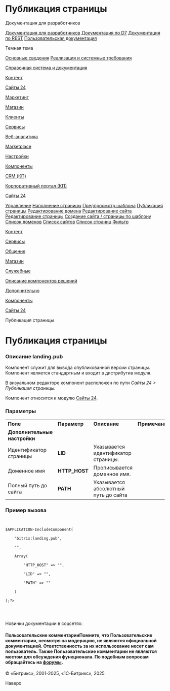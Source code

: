 # Публикация страницы

Документация для разработчиков

[Документация для разработчиков](https://dev.1c-bitrix.ru/api_help/)
[Документация по D7](https://dev.1c-bitrix.ru/api_d7/)
[Документация по REST](https://dev.1c-bitrix.ru/rest_help/)
[Пользовательская документация](https://dev.1c-bitrix.ru/user_help/)

Темная тема

[Основные сведения](/user_help/index.php)
[Реализация и системные требования](/user_help/reqintro.php)

[Справочная система и документация](/user_help/help/index.php)

[Контент](/user_help/content/index.php)

[Сайты 24](/user_help/sites24/index.php)

[Маркетинг](/user_help/marketing/index.php)

[Магазин](/user_help/store/index.php)

[Клиенты](/user_help/clients/index.php)

[Сервисы](/user_help/service/index.php)

[Веб-аналитика](/user_help/statistic/index.php)

[Marketplace](/user_help/marketplace/index.php)

[Настройки](/user_help/settings/index.php)

[Компоненты](/user_help/components/index.php)

[CRM (КП)](/user_help/components/crm/index.php)

[Корпоративный портал (КП)](/user_help/components/intranet/index.php)

[Сайты 24](/user_help/components/landing/index.php)

[Управление](/user_help/components/landing/landing_start.php)
[Наполнение страницы](/user_help/components/landing/landing_landing_view.php)
[Предпросмотр шаблона](/user_help/components/landing/landing_demo_preview.php)
[Публикация страницы](/user_help/components/landing/landing_pub.php)
[Редактирование домена](/user_help/components/landing/landing_domain_edit.php)
[Редактирование сайта](/user_help/components/landing/landing_site_edit.php)
[Редактирование страницы](/user_help/components/landing/landing_landing_edit.php)
[Создание сайта / страницы по шаблону](/user_help/components/landing/landing_demo.php)
[Список доменов](/user_help/components/landing/landing_domains.php)
[Список сайтов](/user_help/components/landing/landing_sites.php)
[Список страниц](/user_help/components/landing/landing_landings.php)
[Фильтр](/user_help/components/landing/landing_filter.php)

[Контент](/user_help/components/content/index.php)

[Сервисы](/user_help/components/services/index.php)

[Общение](/user_help/components/obschenie/index.php)

[Магазин](/user_help/components/magazin/index.php)

[Служебные](/user_help/components/sluzhebnie/index.php)

[Описание компонентов решений](/user_help/description_decisions/index.php)

[Дополнительно](/user_help/additional/index.php)

[Компоненты](/user_help/components/index.php)

[Сайты 24](/user_help/components/landing/index.php)

Публикация страницы

# Публикация страницы

### Описание **landing.pub**

Компонент служит для вывода опубликованной версии страницы.
Компонент является стандартным и входит в дистрибутив модуля.

В визуальном редакторе компонент расположен по пути *Сайты 24 > Публикация страницы.*

Компонент относится к модулю [Сайты 24](/user_help/components/landing/index.php).

### Параметры

|  |  |  |  |
| --- | --- | --- | --- |
| **Поле** | **Параметр** | **Описание** | **Примечание** |
| **Дополнительные настройки** | | | |
| Идентификатор страницы | **LID** | Указывается идентификатор страницы. |  |
| Доменное имя | **HTTP\_HOST** | Прописывается доменное имя. |  |
| Полный путь до сайта | **PATH** | Указывается абсолютный путь до сайта |  |

### Пример вызова

```
 
$APPLICATION-IncludeComponent(
	"bitrix:landing.pub",
	"",
	Array(
		"HTTP_HOST" => "",
		"LID" => "",
		"PATH" => ""
	)
);?>  

 
```

Новинки документации в соцсетях:

#### Пользовательские комментарииПомните, что Пользовательские комментарии, несмотря на модерацию, не являются официальной документацией. Ответственность за их использование несет сам пользователь. Также Пользовательские комментарии не являются местом для обсуждения функционала. По подобным вопросам обращайтесь на [форумы](http://dev.1c-bitrix.ru/community/forums/group1/).

© «Битрикс», 2001-2025, «1С-Битрикс», 2025

Наверх